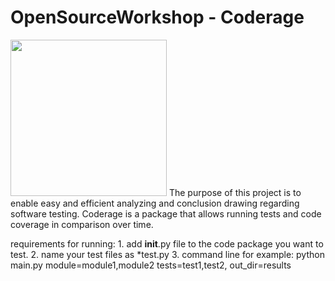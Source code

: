 # OpenSourceWorkshop - Coderage
<img src="https://github.com/shakedkialy/Coderage/blob/main/html_files/logo.png?raw=true" width="250"> 
The purpose of this project is to enable easy and efficient analyzing and conclusion drawing regarding software testing.
Coderage is a package that allows running tests and code coverage in comparison over time.


requirements for running: 
    1. add __init__.py file to the code package you want to test.
    2. name your test files as *test.py
    3. command line for example:
    python main.py module=module1,module2 tests=test1,test2, out_dir=results
